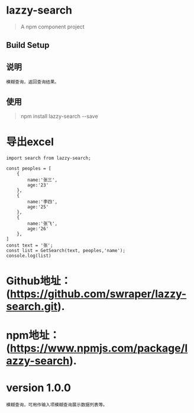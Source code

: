 # lazzy-search

> A npm component project

## Build Setup

## 说明

    模糊查询，返回查询结果。

## 使用
> npm install lazzy-search --save

# 导出excel
    import search from lazzy-search;

    const peoples = [
        {
            name:'张三',
            age:'23'
        },
        {
            name:'李四',
            age:'25'
        },
        {
            name:'张飞',
            age:'26'
        },
    ]
    const text = '张';
    const list = GetSearch(text, peoples,'name');
    console.log(list)


# Github地址：(https://github.com/swraper/lazzy-search.git).
# npm地址：(https://www.npmjs.com/package/lazzy-search).

# version 1.0.0
    模糊查询，可用作输入项模糊查询展示数据列表等。



